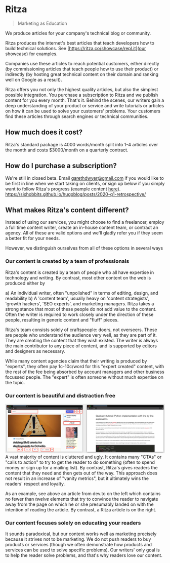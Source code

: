 # Ritza

> Marketing as Education

We produce articles for your company's technical blog or community.

Ritza produces the internet's best articles that teach developers how to build technical solutions. See [https://ritza.co/showcase/repl.it](our showcase) for examples.

Companies use these articles to reach potential customers, either directly (by commissioning articles that teach people how to use their product) or indirectly (by hosting great technical content on their domain and ranking well on Google as a result).

Ritza offers you not only the highest quality articles, but also the simplest possible integration. You purchase a subscription to Ritza and we publish content for you every month. That's it. Behind the scenes, our writers gain a deep understanding of your product or service and write tutorials or articles on how it can be used to solve your customers' problems. Your customers find these articles through search engines or technical communities. 

## How much does it cost?

Ritza's standard package is 4000 words/month split into 1-4 articles over the month and costs $3000/month on a quarterly contract.

## How do I purchase a subscription?

We're still in closed beta. Email garethdwyer@gmail.com if you would like to be first in line when we start taking on clients, or sign up below if you simply want to follow Ritza's progress (example content [here](https://sixhobbits.github.io/hugoblog/posts/2020-q1-retrospective/)).
https://sixhobbits.github.io/hugoblog/posts/2020-q1-retrospective/
<script async data-uid="fb96b15842" src="https://ritza.ck.page/fb96b15842/index.js"></script>

## What makes Ritza's content different?

Instead of using our services, you might choose to find a freelancer, employ a full time content writer, create an in-house content team, or contract an agency. All of these are valid options and we'll gladly refer you if they seem a better fit for your needs. 

However, we distinguish ourselves from all of these options in several ways

### Our content is created by a team of professionals

Ritza's content is created by a team of people who all have expertise in technology and writing. By contrast, most other content on the web is produced either by

a) An individual writer, often "unpolished" in terms of editing, design, and readability
b) A 'content team', usually heavy on 'content strategists', 'growth hackers', 'SEO experts', and marketing managers. Ritza takes a strong stance that most of these people do not add value to the content. Often the writer is required to work closely under the direction of these people, resulting in generic content and "fluff" pieces.

Ritza's team consists solely of craftspeople: doers, not overseers. These are people who understand the audience very well, as they are part of it. They are creating the content that they wish existed. The writer is always the main contributor to any piece of content, and is supported by editors and designers as necessary.

While many content agencies claim that their writing is produced by "experts", they often pay 1c-10c/word for this "expert created" content, with the rest of the fee being absorbed by account managers and other business focussed people. The "expert" is often someone without much expertise on the topic.


### Our content is beautiful and distraction free
![Clean content](images/clean-content.png)
A vast majority of content is cluttered and ugly. It contains many "CTAs" or "calls to action" to try to get the reader to do something (often to spend money or sign up for a mailing list). By contrast, Ritza's gives readers the content that they need and then gets out of the way. This approach does not result in an increase of "vanity metrics", but it ultimately wins the readers' respect and loyalty.

As an example, see above an article from dev.to on the left which contains no fewer than _twelve_ elements that try to convince the reader to navigate away from the page on which he or she presumably landed on with the intention of reading the article. By contrast, a Ritza article is on the right.

### Our content focuses solely on educating your readers
It sounds paradoxical, but our content works well as marketing precisely because it strives not to be marketing. We do not push readers to buy products or services (though we often demonstrate how products and services can be used to solve specific problems). Our writers' only goal is to help the reader solve problems, and that's why readers love our content.
